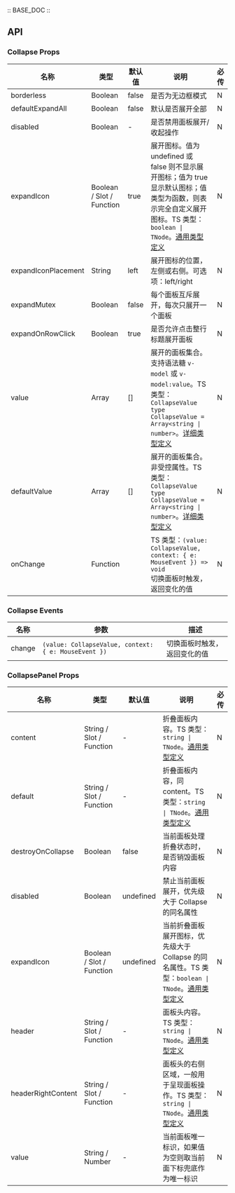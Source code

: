 :: BASE_DOC ::

## API

### Collapse Props

名称 | 类型 | 默认值 | 说明 | 必传
-- | -- | -- | -- | --
borderless | Boolean | false | 是否为无边框模式 | N
defaultExpandAll | Boolean | false | 默认是否展开全部 | N
disabled | Boolean | - | 是否禁用面板展开/收起操作 | N
expandIcon | Boolean / Slot / Function | true | 展开图标。值为 undefined 或 false 则不显示展开图标；值为 true 显示默认图标；值类型为函数，则表示完全自定义展开图标。TS 类型：`boolean \| TNode`。[通用类型定义](https://github.com/Tencent/tdesign-vue-next/blob/develop/src/common.ts) | N
expandIconPlacement | String | left | 展开图标的位置，左侧或右侧。可选项：left/right | N
expandMutex | Boolean | false | 每个面板互斥展开，每次只展开一个面板 | N
expandOnRowClick | Boolean | true | 是否允许点击整行标题展开面板 | N
value | Array | [] | 展开的面板集合。支持语法糖 `v-model` 或 `v-model:value`。TS 类型：`CollapseValue` `type CollapseValue = Array<string \| number>`。[详细类型定义](https://github.com/Tencent/tdesign-vue-next/tree/develop/src/collapse/type.ts) | N
defaultValue | Array | [] | 展开的面板集合。非受控属性。TS 类型：`CollapseValue` `type CollapseValue = Array<string \| number>`。[详细类型定义](https://github.com/Tencent/tdesign-vue-next/tree/develop/src/collapse/type.ts) | N
onChange | Function |  | TS 类型：`(value: CollapseValue, context: { e: MouseEvent }) => void`<br/>切换面板时触发，返回变化的值 | N

### Collapse Events

名称 | 参数 | 描述
-- | -- | --
change | `(value: CollapseValue, context: { e: MouseEvent })` | 切换面板时触发，返回变化的值

### CollapsePanel Props

名称 | 类型 | 默认值 | 说明 | 必传
-- | -- | -- | -- | --
content | String / Slot / Function | - | 折叠面板内容。TS 类型：`string \| TNode`。[通用类型定义](https://github.com/Tencent/tdesign-vue-next/blob/develop/src/common.ts) | N
default | String / Slot / Function | - | 折叠面板内容，同 content。TS 类型：`string \| TNode`。[通用类型定义](https://github.com/Tencent/tdesign-vue-next/blob/develop/src/common.ts) | N
destroyOnCollapse | Boolean | false | 当前面板处理折叠状态时，是否销毁面板内容 | N
disabled | Boolean | undefined | 禁止当前面板展开，优先级大于 Collapse 的同名属性 | N
expandIcon | Boolean / Slot / Function | undefined | 当前折叠面板展开图标，优先级大于 Collapse 的同名属性。TS 类型：`boolean \| TNode`。[通用类型定义](https://github.com/Tencent/tdesign-vue-next/blob/develop/src/common.ts) | N
header | String / Slot / Function | - | 面板头内容。TS 类型：`string \| TNode`。[通用类型定义](https://github.com/Tencent/tdesign-vue-next/blob/develop/src/common.ts) | N
headerRightContent | String / Slot / Function | - | 面板头的右侧区域，一般用于呈现面板操作。TS 类型：`string \| TNode`。[通用类型定义](https://github.com/Tencent/tdesign-vue-next/blob/develop/src/common.ts) | N
value | String / Number | - | 当前面板唯一标识，如果值为空则取当前面下标兜底作为唯一标识 | N
